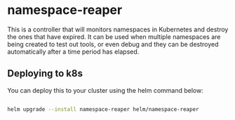 # namespace-reaper

This is a controller that will monitors namespaces in Kubernetes and destroy the ones that have expired.
It can be used when multiple namespaces are being created to test out tools, or even debug and they can be destroyed automatically after a time period has elapsed.

## Deploying to k8s

You can deploy this to your cluster using the helm command below:

``` bash

helm upgrade --install namespace-reaper helm/namespace-reaper
```
